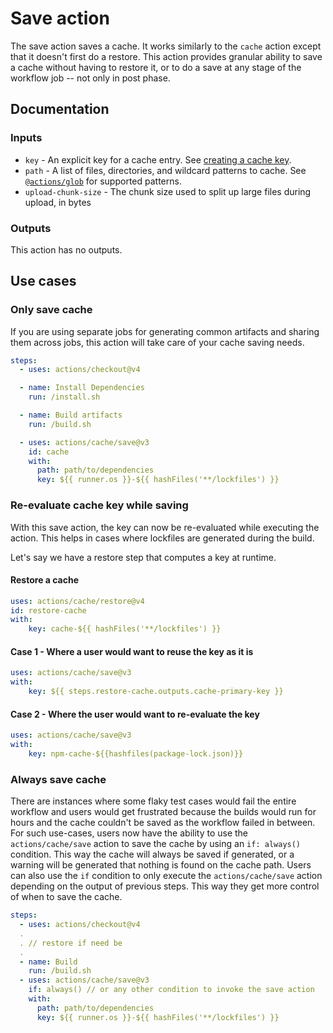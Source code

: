 # Save action

The save action saves a cache. It works similarly to the `cache` action except that it doesn't first do a restore. This action provides granular ability to save a cache without having to restore it, or to do a save at any stage of the workflow job -- not only in post phase.

## Documentation

### Inputs

* `key` - An explicit key for a cache entry. See [creating a cache key](../README.md#creating-a-cache-key).
* `path` - A list of files, directories, and wildcard patterns to cache. See [`@actions/glob`](https://github.com/actions/toolkit/tree/main/packages/glob) for supported patterns.
* `upload-chunk-size` - The chunk size used to split up large files during upload, in bytes

### Outputs

This action has no outputs.

## Use cases


### Only save cache

If you are using separate jobs for generating common artifacts and sharing them across jobs, this action will take care of your cache saving needs.

```yaml
steps:
  - uses: actions/checkout@v4

  - name: Install Dependencies
    run: /install.sh

  - name: Build artifacts
    run: /build.sh

  - uses: actions/cache/save@v3
    id: cache
    with:
      path: path/to/dependencies
      key: ${{ runner.os }}-${{ hashFiles('**/lockfiles') }}
```

### Re-evaluate cache key while saving

With this save action, the key can now be re-evaluated while executing the action. This helps in cases where lockfiles are generated during the build.

Let's say we have a restore step that computes a key at runtime.

#### Restore a cache

```yaml
uses: actions/cache/restore@v4
id: restore-cache
with:
    key: cache-${{ hashFiles('**/lockfiles') }}
```

#### Case 1 - Where a user would want to reuse the key as it is
```yaml
uses: actions/cache/save@v3
with:
    key: ${{ steps.restore-cache.outputs.cache-primary-key }}
```

#### Case 2 - Where the user would want to re-evaluate the key

```yaml
uses: actions/cache/save@v3
with:
    key: npm-cache-${{hashfiles(package-lock.json)}}
```

### Always save cache

There are instances where some flaky test cases would fail the entire workflow and users would get frustrated because the builds would run for hours and the cache couldn't be saved as the workflow failed in between. For such use-cases, users now have the ability to use the `actions/cache/save` action to save the cache by using an `if: always()` condition. This way the cache will always be saved if generated, or a warning will be generated that nothing is found on the cache path. Users can also use the `if` condition to only execute the `actions/cache/save` action depending on the output of previous steps. This way they get more control of when to save the cache.

```yaml
steps:
  - uses: actions/checkout@v4
  .
  . // restore if need be
  .
  - name: Build
    run: /build.sh
  - uses: actions/cache/save@v3
    if: always() // or any other condition to invoke the save action
    with:
      path: path/to/dependencies
      key: ${{ runner.os }}-${{ hashFiles('**/lockfiles') }}
```
